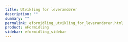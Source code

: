```yaml
---
title: Utvikling for leverandører
description: ""
summary: ""
permalink: eformidling_utvikling_for_leverandører.html
product: eFormidling
sidebar: eformidling_sidebar
---
```



